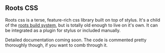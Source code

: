 Roots CSS
---------

Roots css is a terse, feature-rich css library built on top of stylus. It's a child of the [roots build system](http://github.com/jenius/roots-cli), but is totally old enough to live on it's own. It can be integrated as a plugin for stylus or included manually.

Detailed documentation coming soon. The code is commented pretty thoroughly though, if you want to comb through it.